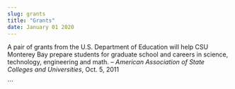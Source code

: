 ```yaml
---
slug: grants
title: "Grants"
date: January 01 2020
---
```


 
<p>
  A pair of grants from the U.S. Department of Education will help CSU Monterey
  Bay prepare students for graduate school and careers in science, technology,
  engineering and math. –
  <em>American Association of State Colleges and Universities</em>, Oct. 5, 2011
</p>
```
